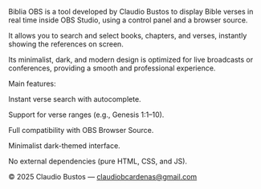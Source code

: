 Biblia OBS is a tool developed by Claudio Bustos to display Bible verses in real time inside OBS Studio, using a control panel and a browser source.

It allows you to search and select books, chapters, and verses, instantly showing the references on screen.

Its minimalist, dark, and modern design is optimized for live broadcasts or conferences, providing a smooth and professional experience.

Main features:

Instant verse search with autocomplete.

Support for verse ranges (e.g., Genesis 1:1–10).

Full compatibility with OBS Browser Source.

Minimalist dark-themed interface.

No external dependencies (pure HTML, CSS, and JS).

© 2025 Claudio Bustos — claudiobcardenas@gmail.com
